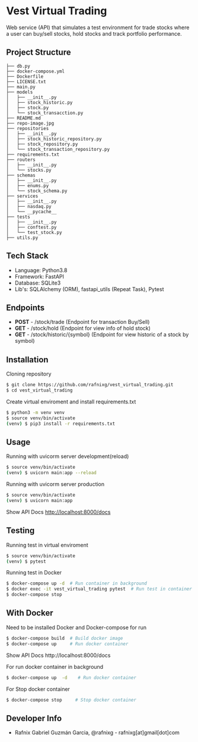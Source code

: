 # Vest Virtual Trading

Web service (API) that simulates a test environment for trade stocks where a user can buy/sell stocks, hold stocks and track portfolio performance.

## Project Structure
```
├── db.py
├── docker-compose.yml
├── Dockerfile
├── LICENSE.txt
├── main.py
├── models
│   ├── __init__.py
│   ├── stock_historic.py
│   ├── stock.py
│   └── stock_transacction.py
├── README.md
├── repo-image.jpg
├── repositories
│   ├── __init__.py
│   ├── stock_historic_repository.py
│   ├── stock_repository.py
│   └── stock_transaction_repository.py
├── requirements.txt
├── routers
│   ├── __init__.py
│   └── stocks.py
├── schemas
│   ├── __init__.py
│   ├── enums.py
│   └── stock_schema.py
├── services
│   ├── __init__.py
│   ├── nasdaq.py
│   └── __pycache__
├── tests
│   ├── __init__.py
│   ├── conftest.py
│   └── test_stock.py
├── utils.py
```

## Tech Stack

- Language: Python3.8
- Framework: FastAPI
- Database: SQLite3
- Lib's: SQLAlchemy (ORM), fastapi_utils (Repeat Task), Pytest

## Endpoints
- **POST** - /stock/trade             (Endpoint for transaction Buy/Sell)
- **GET** - /stock/hold               (Endpoint for view info of hold stock)
- **GET** - /stock/historic/{symbol}  (Endpoint for view historic of a stock by symbol)

## Installation

Cloning repository
```bash
$ git clone https://github.com/rafnixg/vest_virtual_trading.git
$ cd vest_virtual_trading
```

Create virtual enviroment and install requirements.txt
```bash
$ python3 -m venv venv
$ source venv/bin/activate
(venv) $ pip3 install -r requirements.txt

```

## Usage
Running with uvicorm server development(reload)
```bash
$ source venv/bin/activate
(venv) $ uvicorn main:app --reload
```
Running with uvicorm server production
```bash
$ source venv/bin/activate
(venv) $ uvicorn main:app
```
Show API Docs
[http://localhost:8000/docs](http://localhost:8000/docs)

## Testing
Running test in virtual enviroment
```bash
$ source venv/bin/activate
(venv) $ pytest
```
Running test in Docker
```bash
$ docker-compose up -d  # Run container in background
$ docker exec -it vest_virtual_trading pytest  # Run test in container
$ docker-compose stop
```
## With Docker
Need to be installed Docker and Docker-compose for run
```bash
$ docker-compose build  # Build docker image
$ docker-compose up     # Run docker container
```
Show API Docs http://localhost:8000/docs

For run docker container in background
```bash
$ docker-compose up  -d    # Run docker container
```

For Stop docker container
```bash
$ docker-compose stop     # Stop docker container
```

## Developer Info
- Rafnix Gabriel Guzmán Garcia, @rafnixg - rafnixg[at]gmail[dot]com
